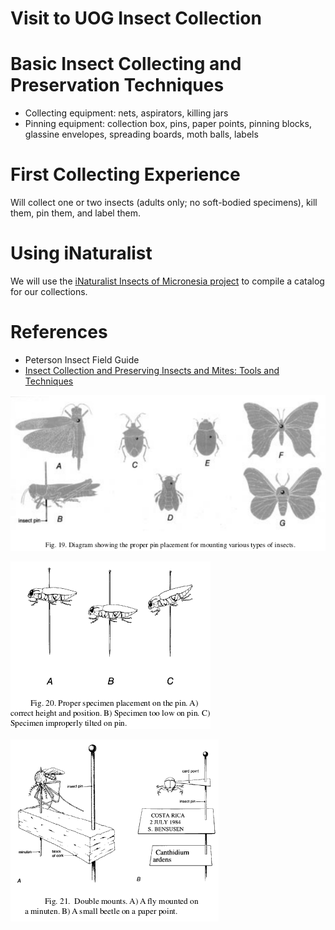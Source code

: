 <!--
.. title: Lab 21-02: Intro to insect collecting - tools of the trade
.. slug: lab-21-02
.. date: 2021-08-25 14:20:00 UTC+10:00
.. tags: lab
.. category:
.. link:
.. description:
.. type: text
-->

# Visit to UOG Insect Collection

# Basic Insect Collecting and Preservation Techniques
* Collecting equipment: nets, aspirators, killing jars
* Pinning equipment: collection box, pins, paper points, pinning blocks, glassine envelopes, spreading boards, moth balls, labels

# First Collecting Experience

Will collect one or two insects (adults only; no soft-bodied specimens), kill them, pin them, and label them.

# Using iNaturalist

We will use the [iNaturalist Insects of Micronesia project](https://www.inaturalist.org/projects/insects-of-micronesia) to compile a catalog for our collections.

# References
* Peterson Insect Field Guide
* [Insect Collection and Preserving Insects and Mites: Tools and Techniques](/pdfs/collpres.pdf)

![](/images/pinning-position.png)

![](/images/pinning-problems.png)

![](/images/pinning-double.png)
